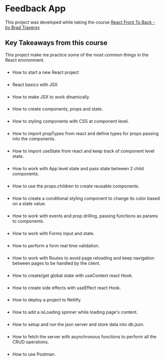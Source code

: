 




# Feedback App

This project was developed while taking the course [React Front To Back - by Brad Traversy](https://www.udemy.com/share/105yDQ3@IkIXbL2AeFyRph3Zy71HDGpO_xchQCNgy1WsAY-86LDAPr3GpQ2olkfR45MXEBCo/)

## Key Takeaways from this course

This project make me practice some of the most common things in the React environment.

###
* How to start a new React project
###
* React basics with JSX 
###
* How to make JSX to work dinamically.
###
* How to create components, props and state.
###
* How to styling components with CSS at component level.
###
* How to import propTypes from react and define types for props passing into the components.
###
* How to import useState from react and keep track of component level state.
###
* How to work with App level state and pass state between 2 child components.
###
* How to use the props.children to create reusable components.
###
* How to create a conditional styling component to change its color based on a state value.
###
* How to work with events and prop drilling, passing functions as params to components.
###
* How to work with Forms input and state.
###
* How to perform a form real time validation.
###
* How to work with Routes to avoid page reloading and keep navigation between pages to be handled by the client.
###
* How to create/get global state with useContext react Hook.
###
* How to create side effects with useEffect react Hook.
###
* How to deploy a project to Netlify.
###
* How to add a isLoading spinner while loading page's content.
###
* How to setup and run the json server and store data into db.json.
###
* How to fetch the server with asynchronous functions to perform all the CRUD operations.
###
* How to use Postman.

